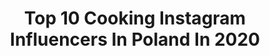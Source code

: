 ---
title: Top 10 Cooking Instagram Influencers In Poland In 2020
description: >-
  Find top cooking Instagram influencers in Poland in 2020. Most popular hashtags: #style #fashion #me #smile.
platform: Instagram
hits: 302
text_top: Identify the most popular Instagram profiles on inBeat.
text_bottom: Our search engine holds 302 Instagram influencers like this in Poland for you to contact.
profiles:
  - username: "thirtyfashionblog"
    fullname: >-
      Magdalena Antosiewicz
    bio: >-
      Moj najnowszy 👍 Fashionbloger , Youtuber Thirtyfashionvlog, Travel, Cooking - follow me: 📩 kontakt mag.antosiewicz@gmail.comt
    location: "Poland"
    followers: 68766
    engagement: 166
    commentsToLikes: 0.089845
    id: ck0w5hvwa3q600i19ybr20do6
    verified: false
    hashtags: "#me, #wspierampolskiemarki, #follow, #instafashion"
  - username: "melallove"
    fullname: >-
      
    bio: >-
      ｍｅｌａｎｉａ Childhood ◽ Diary◽ Fashion ◽ Everyday cooking recipes ⤵️
    location: "Poland"
    followers: 6719
    engagement: 491
    commentsToLikes: 0.093446
    id: ck15tg5n9hx5w0i19zyib7lov
    verified: false
    hashtags: "#momlife, #jestembojestes, #momanddaughter, #mamaidziecko"
  - username: "_kaarolllinaaa_"
    fullname: >-
      Karolina
    bio: >-
      🔸🇵🇱 🔸Lifestyle 🔸🐾 Shih Tzu 🐶 🔸Love Cooking 😍 ➡➡ @all_passion_in_cooking 🍽 🔸Travel🌍 🔸Healthy lifestyle🚴‍♀️
    location: "Poland"
    followers: 7755
    engagement: 531
    commentsToLikes: 0.043805
    id: ck8t3mv7c3rka0j78v91tavag
    verified: false
    hashtags: "#leatherskirt, #polishgirl, #seaside, #style"
  - username: "diamond_girl_2468"
    fullname: >-
      ➳ 🎥🌹💎𝔬𝔣𝔣𝔦𝔠𝔦𝔞𝔩۵_۵𝔪𝔞𝔩𝔦𝔫𝔞™👑💕✨💯
    bio: >-
      ♡+♡=♥² ❣️Model📸Kinga🙋‍♀️19yo🤩fashion(lifestyle)👑Poland(Dębica)loving travel🛩cooking lover🍲 https://mym.fans/diamond_girl_2468
    location: "Poland"
    followers: 7827
    engagement: 647
    commentsToLikes: 0.036984
    id: ck9wfjwkmp5u60j78sid3bgdi
    verified: false
    hashtags: "#cute, #smile, #poland, #follow"
  - username: "kasiazyzak"
    fullname: >-
      Kasia Zyzak
    bio: >-
      Kontakt: Kasia_2193@interia.pl 🇸🇰🇺🇦🇨🇺🇯🇲🇲🇽🇰🇾🇦🇹🇨🇿🇮🇹🇸🇮🇭🇷🇧🇦🇲🇪🇦🇱🇬🇷🇪🇸🇭🇺🇷🇸🇹🇭🇸🇽🇬🇵🇻🇬🇩🇴🇲🇶 #motocyklistka 🏍 #travel 🌍 Happy #wife💖 #bulldogfrances 🐶 #cooking 🥘
    location: "Poland"
    followers: 17155
    engagement: 845
    commentsToLikes: 0.104797
    id: ck6ttx1jbd2430j71l2c1pem3
    verified: false
    hashtags: "#nature, #picoftheday, #kfs, #me"
  - username: "sylwia.home"
    fullname: >-
      Sylwia 🇵🇱
    bio: >-
      WHITE IKEA HOME 1912r. 🗝 Ikea GreenGate Riviera Maison Home ☆ Style ☆ Baking & Cooking ☆
    location: "Poland"
    followers: 17512
    engagement: 375
    commentsToLikes: 0.078747
    id: ck14i33krdedm0i19r98rqct9
    verified: false
    hashtags: "#landhaus, #livingroom, #scandihome, #scandinaviandesign"
  - username: "tadeusz_muller"
    fullname: >-
      Tadeusz Müller
    bio: >-
      ♻️Coffee with soy milk please! •Host of cooking programme Z gruntu zdrowo https://youtu.be/-UZzh5P0fBQ •Mng:ewaskolarus@gmail.com📞 601165553‬
    location: "Poland"
    followers: 17867
    engagement: 489
    commentsToLikes: 0.043126
    id: ck5zx1wl176s60i14htfc812u
    verified: false
    hashtags: "#vuca, #czekolada, #zdrowie, #lovechocolate"
  - username: "mrs.polkadot"
    fullname: >-
      Mrs. Polka Dot / Agnieszka
    bio: >-
      • family lifestyle blogger • mom • interior design lover • cooking enthusiast • author of #sumadrobnychradosci #polkaprzygarach #dzieciakiprzygarach
    location: "Poland"
    followers: 56644
    engagement: 216
    commentsToLikes: 0.040592
    id: ck0vv41tdng2q0i19wnlsa8pw
    verified: false
    hashtags: "#jajkazapiekane, #warzywa, #jajka, #asus"
  - username: "jik_thawinee"
    fullname: >-
      แม่ว่าดี cooking🍳
    bio: >-
      🤘My family diary ✉ 🍳Cooking for my little Nara and my husband❤ 🎥YT :แม่ว่าดี chanel 🌐FB: แม่ว่าดี Contact : DM สั่งหน้ากากผ้า คลิก👇
    location: "Poland"
    followers: 14244
    engagement: 157
    commentsToLikes: 0.138867
    id: ck5pv32gyfvty0i110hb8fc9r
    verified: false
    hashtags: "#mylittlenara, #foodforbaby, #kidfoodidea, #maewadeecooking"
  - username: "aga_i_dom"
    fullname: >-
      
    bio: >-
      *pieczenie *gotowanie *dom *ogród *cooking *baking *home *gardening *England in my ❤️🇬🇧. Don’t copy my pics. Agnieszka, Poland📩 redmore@poczta.onet.pl
    location: "Poland"
    followers: 27739
    engagement: 276
    commentsToLikes: 0.034299
    id: ckf5oqo9j3ech0j233us8cf4p
    verified: false
    hashtags: "#cake, #mie, #yummy, #kuchnia"
---